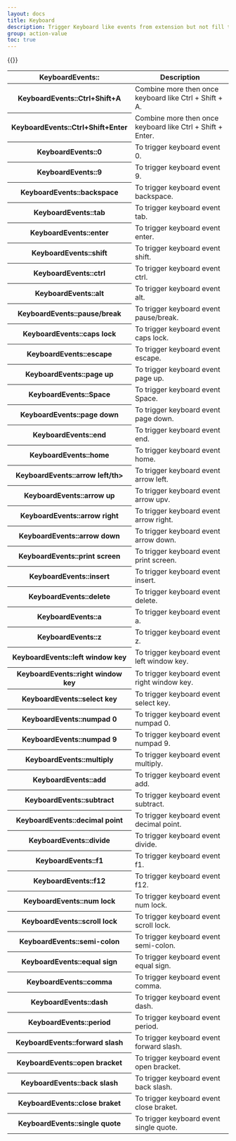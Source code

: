 ```yaml
---
layout: docs
title: Keyboard
description: Trigger Keyboard like events from extension but not fill the input field. some input field watch for event for those you can use this syntax
group: action-value
toc: true
---
```


{{<img action-keyboard-events.png>}}

<table class="table">
  <thead>
    <tr>
      <th scope="col">KeyboardEvents::</th>
      <th scope="col">Description</th>
    </tr>
  </thead>
  <tbody>
   <tr>
      <th scope="row">KeyboardEvents::Ctrl+Shift+A</th>
      <td>Combine more then once keyboard like Ctrl + Shift + A.</td>
    </tr>
    <tr>
      <th scope="row">KeyboardEvents::Ctrl+Shift+Enter</th>
      <td>Combine more then once keyboard like Ctrl + Shift + Enter.</td>
    </tr>
    <tr>
      <th scope="row">KeyboardEvents::0</th>
      <td>To trigger keyboard event 0.</td>
    </tr>
    <tr>
      <th scope="row">KeyboardEvents::9</th>
      <td>To trigger keyboard event 9.</td>
    </tr>
    <tr>
      <th scope="row">KeyboardEvents::backspace</th>
      <td>To trigger keyboard event backspace.</td>
    </tr>
     <tr>
      <th scope="row">KeyboardEvents::tab</th>
      <td>To trigger keyboard event tab.</td>
    </tr>
     <tr>
      <th scope="row">KeyboardEvents::enter</th>
      <td>To trigger keyboard event enter.</td>
    </tr>
     <tr>
      <th scope="row">KeyboardEvents::shift</th>
      <td>To trigger keyboard event shift.</td>
    </tr>
     <tr>
      <th scope="row">KeyboardEvents::ctrl</th>
      <td>To trigger keyboard event ctrl.</td>
    </tr>
     <tr>
      <th scope="row">KeyboardEvents::alt</th>
      <td>To trigger keyboard event alt.</td>
    </tr>
    <tr>
      <th scope="row">KeyboardEvents::pause/break</th>
      <td>To trigger keyboard event pause/break.</td>
    </tr>
    <tr>
      <th scope="row">KeyboardEvents::caps lock</th>
      <td>To trigger keyboard event caps lock.</td>
    </tr>
    <tr>
      <th scope="row">KeyboardEvents::escape</th>
      <td>To trigger keyboard event escape.</td>
    </tr>
    <tr>
      <th scope="row">KeyboardEvents::page up</th>
      <td>To trigger keyboard event page up.</td>
    </tr>
    <tr>
      <th scope="row">KeyboardEvents::Space</th>
      <td>To trigger keyboard event Space.</td>
    </tr>
    <tr>
      <th scope="row">KeyboardEvents::page down</th>
      <td>To trigger keyboard event page down.</td>
    </tr>
    <tr>
      <th scope="row">KeyboardEvents::end</th>
      <td>To trigger keyboard event end.</td>
    </tr>
    <tr>
      <th scope="row">KeyboardEvents::home</th>
      <td>To trigger keyboard event home.</td>
    </tr>
    <tr>
      <th scope="row">KeyboardEvents::arrow left/th>
      <td>To trigger keyboard event arrow left.</td>
    </tr>
    <tr>
      <th scope="row">KeyboardEvents::arrow up</th>
      <td>To trigger keyboard event arrow upv.</td>
    </tr>
    <tr>
      <th scope="row">KeyboardEvents::arrow right</th>
      <td>To trigger keyboard event arrow right.</td>
    </tr>
    <tr>
      <th scope="row">KeyboardEvents::arrow down</th>
      <td>To trigger keyboard event arrow down.</td>
    </tr>
    <tr>
      <th scope="row">KeyboardEvents::print screen</th>
      <td>To trigger keyboard event print screen.</td>
    </tr>
    <tr>
      <th scope="row">KeyboardEvents::insert</th>
      <td>To trigger keyboard event insert.</td>
    </tr>
    <tr>
      <th scope="row">KeyboardEvents::delete</th>
      <td>To trigger keyboard event delete.</td>
    </tr>
    <tr>
      <th scope="row">KeyboardEvents::a</th>
      <td>To trigger keyboard event a.</td>
    </tr>
    <tr>
      <th scope="row">KeyboardEvents::z</th>
      <td>To trigger keyboard event z.</td>
    </tr>
    <tr>
      <th scope="row">KeyboardEvents::left window key</th>
      <td>To trigger keyboard event left window key.</td>
    </tr>
    <tr>
      <th scope="row">KeyboardEvents::right window key</th>
      <td>To trigger keyboard event right window key.</td>
    </tr>
    <tr>
      <th scope="row">KeyboardEvents::select key</th>
      <td>To trigger keyboard event select key.</td>
    </tr>
    <tr>
      <th scope="row">KeyboardEvents::numpad 0</th>
      <td>To trigger keyboard event numpad 0.</td>
    </tr>
    <tr>
      <th scope="row">KeyboardEvents::numpad 9</th>
      <td>To trigger keyboard event numpad 9.</td>
    </tr>
     <tr>
      <th scope="row">KeyboardEvents::multiply</th>
      <td>To trigger keyboard event multiply.</td>
    </tr>
     <tr>
      <th scope="row">KeyboardEvents::add</th>
      <td>To trigger keyboard event add.</td>
    </tr>
     <tr>
      <th scope="row">KeyboardEvents::subtract</th>
      <td>To trigger keyboard event subtract.</td>
    </tr>
     <tr>
      <th scope="row">KeyboardEvents::decimal point</th>
      <td>To trigger keyboard event decimal point.</td>
    </tr>
     <tr>
      <th scope="row">KeyboardEvents::divide</th>
      <td>To trigger keyboard event divide.</td>
    </tr>
     <tr>
      <th scope="row">KeyboardEvents::f1</th>
      <td>To trigger keyboard event f1.</td>
    </tr>
     <tr>
      <th scope="row">KeyboardEvents::f12</th>
      <td>To trigger keyboard event f12.</td>
    </tr>
     <tr>
      <th scope="row">KeyboardEvents::num lock</th>
      <td>To trigger keyboard event num lock.</td>
    </tr>
     <tr>
      <th scope="row">KeyboardEvents::scroll lock</th>
      <td>To trigger keyboard event scroll lock.</td>
    </tr>
    <tr>
      <th scope="row">KeyboardEvents::semi-colon</th>
      <td>To trigger keyboard event semi-colon.</td>
    </tr>
    <tr>
      <th scope="row">KeyboardEvents::equal sign</th>
      <td>To trigger keyboard event equal sign.</td>
    </tr>
    <tr>
      <th scope="row">KeyboardEvents::comma</th>
      <td>To trigger keyboard event comma.</td>
    </tr>
    <tr>
      <th scope="row">KeyboardEvents::dash</th>
      <td>To trigger keyboard event dash.</td>
    </tr>
    <tr>
      <th scope="row">KeyboardEvents::period</th>
      <td>To trigger keyboard event period.</td>
    </tr>
    <tr>
      <th scope="row">KeyboardEvents::forward slash</th>
      <td>To trigger keyboard event forward slash.</td>
    </tr>
    <tr>
      <th scope="row">KeyboardEvents::open bracket</th>
      <td>To trigger keyboard event open bracket.</td>
    </tr>
    <tr>
      <th scope="row">KeyboardEvents::back slash</th>
      <td>To trigger keyboard event back slash.</td>
    </tr>
    <tr>
      <th scope="row">KeyboardEvents::close braket</th>
      <td>To trigger keyboard event close braket.</td>
    </tr>
    <tr>
      <th scope="row">KeyboardEvents::single quote</th>
      <td>To trigger keyboard event single quote.</td>
    </tr>
  </tbody>
</table>
